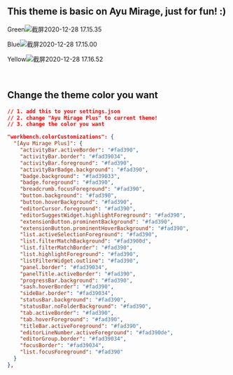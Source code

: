 ## This theme is basic on Ayu Mirage, just for fun! :)

Green![截屏2020-12-28 17.15.35](https://i.loli.net/2020/12/28/Ed7zhA2BSLFfRPM.png)

Blue![截屏2020-12-28 17.15.00](https://i.loli.net/2020/12/28/je5fESkzL9h3CGu.png)

Yellow![截屏2020-12-28 17.16.52](https://i.loli.net/2020/12/28/ufstYEknVb8N7iU.png)

<br>

## Change the theme color you want

```json
// 1. add this to your settings.json
// 2. change "Ayu Mirage Plus" to current theme!
// 3. change the color you want

"workbench.colorCustomizations": {
  "[Ayu Mirage Plus]": {
    "activityBar.activeBorder": "#fad390",
    "activityBar.border": "#fad39034",
    "activityBar.foreground": "#fad390",
    "activityBarBadge.background": "#fad390",
    "badge.background": "#fad39033",
    "badge.foreground": "#fad390",
    "breadcrumb.focusForeground": "#fad390",
    "button.background": "#fad390",
    "button.hoverBackground": "#fad390",
    "editorCursor.foreground": "#fad390",
    "editorSuggestWidget.highlightForeground": "#fad390",
    "extensionButton.prominentBackground": "#fad390",
    "extensionButton.prominentHoverBackground": "#fad390",
    "list.activeSelectionForeground": "#fad390",
    "list.filterMatchBackground": "#fad3900d",
    "list.filterMatchBorder": "#fad390",
    "list.highlightForeground": "#fad390",
    "listFilterWidget.outline": "#fad390",
    "panel.border": "#fad39034",
    "panelTitle.activeBorder": "#fad390",
    "progressBar.background": "#fad390",
    "sash.hoverBorder": "#fad390",
    "sideBar.border": "#fad39034",
    "statusBar.background": "#fad390",
    "statusBar.noFolderBackground": "#fad390",
    "tab.activeBorder": "#fad390",
    "tab.hoverForeground": "#fad390",
    "titleBar.activeForeground": "#fad390",
    "editorLineNumber.activeForeground": "#fad390de",
    "editorGroup.border": "#fad39034",
    "focusBorder": "#fad39034",
    "list.focusForeground": "#fad390"
  }
},
```
